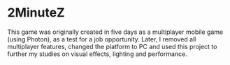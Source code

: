 # 2MinuteZ

This game was originally created in five days as a multiplayer mobile game (using Photon), as a test for a job opportunity. Later, I removed all multiplayer features, changed the platform to PC and used this project to further my studies on visual effects, lighting and performance.
